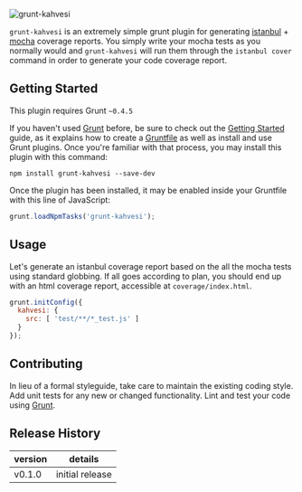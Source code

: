 ![grunt-kahvesi](http://cl.ly/image/1g2U2c2f1u10/kahvesi.jpg)

`grunt-kahvesi` is an extremely simple grunt plugin for generating [istanbul](https://github.com/gotwarlost/istanbul) + [mocha](http://visionmedia.github.io/mocha/) coverage reports. You simply write your mocha tests as you normally would and `grunt-kahvesi` will run them through the `istanbul cover` command in order to generate your code coverage report.

## Getting Started
This plugin requires Grunt `~0.4.5`

If you haven't used [Grunt](http://gruntjs.com/) before, be sure to check out the [Getting Started](http://gruntjs.com/getting-started) guide, as it explains how to create a [Gruntfile](http://gruntjs.com/sample-gruntfile) as well as install and use Grunt plugins. Once you're familiar with that process, you may install this plugin with this command:

```shell
npm install grunt-kahvesi --save-dev
```

Once the plugin has been installed, it may be enabled inside your Gruntfile with this line of JavaScript:

```js
grunt.loadNpmTasks('grunt-kahvesi');
```

## Usage

Let's generate an istanbul coverage report based on the all the mocha tests using standard globbing. If all goes according to plan, you should end up with an html coverage report, accessible at `coverage/index.html`.

```js
grunt.initConfig({
  kahvesi: {
    src: [ 'test/**/*_test.js' ]
  }
});
```

## Contributing
In lieu of a formal styleguide, take care to maintain the existing coding style. Add unit tests for any new or changed functionality. Lint and test your code using [Grunt](http://gruntjs.com/).

## Release History

version | details
--------|--------
v0.1.0  | initial release
